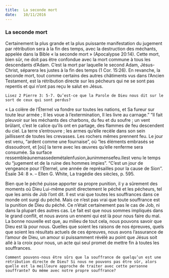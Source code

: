 ```yaml
---
title:  La seconde mort
date:   10/11/2016
---
```


### La seconde mort

Certainement la plus grande et la plus puissante manifestation du jugement par rétribution sera à la fin des temps, avec la destruction des méchants, appelée dans la Bible « la seconde mort » (Apocalypse 20:14). Cette mort, bien sûr, ne doit pas être confondue avec la mort commune à tous les descendants d’Adam. C’est la mort par laquelle le second Adam, Jésus-Christ, séparera les justes à la fin des temps (1 Cor. 15:26). En revanche, la seconde mort, tout comme certains des autres châtiments vus dans l’Ancien Testament, est la rétribution directe sur les pécheurs qui ne se sont pas repentis et qui n’ont pas reçu le salut en Jésus.

`Lisez 2 Pierre 3: 5-7. Qu’est-ce que la Parole de Dieu nous dit sur le sort de ceux qui sont perdus?`

« La colère de l’Éternel va fondre sur toutes les nations, et Sa fureur sur toute leur armée ; Il les voue à l’extermination, Il les livre au carnage.” “Il fait pleuvoir sur les méchants des charbons, du feu et du soufre ; un vent brûlant, c’est le calice qu’ils ont en partage, des flammes de feu descendent du ciel. La terre s’entrouvre ; les armes qu’elle recèle dans son sein jaillissent de toutes les crevasses. Les rochers mêmes prennent feu. Le jour est venu, “ardent comme une fournaise”, où “les éléments embrasés se dissoudront, et [où] la terre avec les œuvres qu’elle renferme sera consumée. Sa surface ressembleàunemassedemétalenfusion,àunimmensefeu.Ilest venu le temps du “jugement et de la ruine des hommes impies”. “C’est un jour de vengeance pour l’Éternel, une année de représailles pour la cause de Sion’’. Ésaïe 34: 8 ». – Ellen G. White, La tragédie des siècles, p. 595.

Bien que le péché puisse apporter sa propre punition, il y a sûrement des moments où Dieu Lui-même punit directement le péché et les pécheurs, tel que les amis de Job l’ont dit. Il est vrai que toutes les souffrances dans ce monde ont surgi du péché. Mais ce n’est pas vrai que toute souffrance est la punition de Dieu du péché. Ce n’était certainement pas le cas de Job, ni dans la plupart des autres cas. Le fait est que nous sommes impliqués dans le grand conflit, et nous avons un ennemi qui est là pour nous faire du mal. La bonne nouvelle est que, au milieu de tout cela, nous pouvons savoir que Dieu est là pour nous. Quelles que soient les raisons de nos épreuves, quels que soient les résultats actuels de ces épreuves, nous avons l’assurance de l’amour de Dieu, un amour si puissamment révélé au point que Jésus soit allé à la croix pour nous, un acte qui seul promet de mettre fin à toutes les souffrances.
  
`Comment pouvons-nous être sûrs que la souffrance de quelqu’un est une rétribution directe de Dieu? Si nous ne pouvons pas être sûr, alors quelle est la meilleure approche de traiter avec cette personne souffrante? Ou même avec notre propre souffrance?`